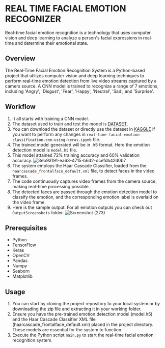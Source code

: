 # REAL TIME FACIAL EMOTION RECOGNIZER
Real-time facial emotion recognition is a technology that uses computer vision and deep learning to analyze a person's facial expressions in real-time and determine their emotional state. 

## Overview
The Real-Time Facial Emotion Recognition System is a Python-based project that utilizes computer vision and deep learning techniques to perform real-time emotion detection from live video streams captured by a camera source. A CNN model is trained to recognize a range of 7 emotions, including 'Angry', 'Disgust', 'Fear', 'Happy', 'Neutral', 'Sad', and 'Surprise'. 

## Workflow
1. It all starts with training a CNN model.
2. The dataset used to train and test the model is [DATASET](https://www.kaggle.com/datasets/jonathanoheix/face-expression-recognition-dataset "DATASET").
3. You can download the dataset or directly use the dataset in [KAGGLE](https://kaggle.com) if you want to perform any changes in `real-time-facial-emotion-classification-cnn-using-keras.ipynb` file. 
4. The trained model generated will be in .h5 format. Here the emotion detection model is `model.h5` file.
5. This model attained 72% training accuracy and 60% validation accuracy. 
   ![3eb93191-ea63-4715-b6d2-dcefdb42d0b7](https://github.com/SHAIK-AFSANA/facialemotionrecognizerinrealtime/assets/146961917/5b9e98a5-3d37-42a8-8d47-5fc4c9060f63)
6. The system employs the Haar Cascade Classifier, loaded from the `haarcascade_frontalface_default.xml` file, to detect faces in the video frames.
7. The code continuously captures video frames from the camera source, making real-time processing possible.
8. The detected faces are passed through the emotion detection model to classify the emotion, and the corresponding emotion label is overlaid on the video frame.
9. Here is the sample output. For all emotion outputs you can check out `OutputScreenshots` folder. 
![Screenshot (273)](https://github.com/SHAIK-AFSANA/facialemotionrecognizerinrealtime/assets/146961917/6b473e7a-a0b1-4875-afed-8f3dc24b54b9)

## Prerequisites
* Python
* TensorFlow
* Keras
* OpenCV
* Pandas
* Numpy
* Seaborn
* Matplotlib

## Usage
1. You can start by cloning the project repository to your local system or by downloading the zip file and extracting it in your working folder.
2. Ensure you have the pre-trained emotion detection model (model.h5) and the Haar Cascade Classifier XML file (haarcascade_frontalface_default.xml) placed in the project directory. These models are essential for the system to function.
3. Execute the Python script `main.py` to start the real-time facial emotion recognition system. 